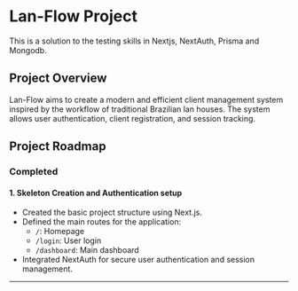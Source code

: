 # Lan-Flow Project

This is a solution to the testing skills in Nextjs, NextAuth, Prisma and Mongodb.

## Project Overview

Lan-Flow aims to create a modern and efficient client management system inspired by the workflow of traditional Brazilian lan houses. The system allows user authentication, client registration, and session tracking.

## Project Roadmap

### Completed

#### 1. Skeleton Creation and Authentication setup

- Created the basic project structure using Next.js.
- Defined the main routes for the application:
  - `/`: Homepage
  - `/login`: User login
  - `/dashboard`: Main dashboard
- Integrated NextAuth for secure user authentication and session management.

---
